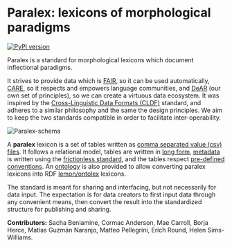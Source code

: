 # Paralex: lexicons of morphological paradigms

[![PyPI version](https://badge.fury.io/py/paralex.svg)](https://badge.fury.io/py/paralex)

Paralex is a standard for morphological lexicons which document inflectional paradigms.

It strives to provide data which is [FAIR](https://doi.org/10.1038/sdata.2016.18), 
so it can be used automatically,
[CARE](https://www.gida-global.org/care), so it respects and empowers language 
communities, and [DeAR](principles.md) (our own set of principles),
so we can create a virtuous data ecosystem. It was inspired by the [
Cross-Linguistic Data Formats
(CLDF)](https://cldf.clld.org/) standard, and adheres to a similar philosophy and the same the design principles. We aim to keep the two standards compatible in order to facilitate inter-operability.

![Paralex-schema](graph-paralex.png)

A **paralex** lexicon is a set of tables written as [comma separated value (csv) files](https://frictionlessdata.io/blog/2018/07/09/csv/).
It follows a relational model, tables are written in [long form](long-form.md), 
[metadata](metadata.md)
is written using the [frictionless standard](https://frictionlessdata.io/), and the 
tables respect [pre-defined conventions](standard.md). An [ontology](paralex_ontology.xml) is also provided to allow converting paralex lexicons into RDF [lemon/ontolex](https://www.w3.org/2016/05/ontolex/) lexicons.

The standard is meant for sharing and interfacing, but not necessarily for data input.
The expectation is for data creators to first input data through any convenient means,
then convert the result into the standardized structure for publishing and sharing.

**Contributors:** Sacha Beniamine, Cormac Anderson, Mae Carroll, Borja Herce, Matías Guzmán Naranjo, Matteo Pellegrini, Erich Round, Helen Sims-Williams.
